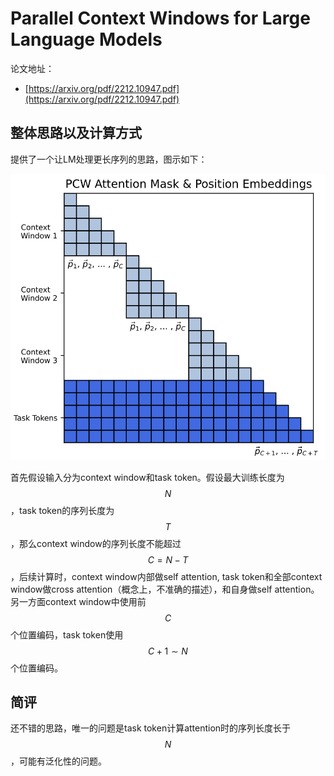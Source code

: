 # Parallel Context Windows for Large Language Models

论文地址：

- [https://arxiv.org/pdf/2212.10947.pdf](https://arxiv.org/pdf/2212.10947.pdf)



## 整体思路以及计算方式

提供了一个让LM处理更长序列的思路，图示如下：

![](../../.Photo/Inference/Extrapolation/001.png)

首先假设输入分为context window和task token。假设最大训练长度为$$N$$，task token的序列长度为$$T$$，那么context window的序列长度不能超过$$C=N-T$$，后续计算时，context window内部做self attention, task token和全部context window做cross attention（概念上，不准确的描述），和自身做self attention。另一方面context window中使用前$$C$$个位置编码，task token使用$$C+1\sim N$$个位置编码。



## 简评

还不错的思路，唯一的问题是task token计算attention时的序列长度长于$$N$$，可能有泛化性的问题。

